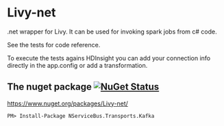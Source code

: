 # Livy-net
.net wrapper for Livy. It can be used for invoking spark jobs from c# code.

See the tests for code reference.

To execute the tests agains HDInsight you can add your connection info directly in the app.config or add a transformation.

## The nuget package  [![NuGet Status](http://img.shields.io/nuget/v/Livy-net.svg?style=flat)](https://www.nuget.org/packages/Livy-net/)

https://www.nuget.org/packages/Livy-net/

    PM> Install-Package NServiceBus.Transports.Kafka
